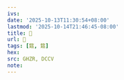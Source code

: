 ```yaml
---
ivs:
date: '2025-10-13T11:30:54+08:00'
lastmod: '2025-10-14T21:46:45-08:00'
title: 󰧣
url: 󰧣
tags: [筵, 筵]
hex: 
src: GHZR, DCCV
note:
---
```

